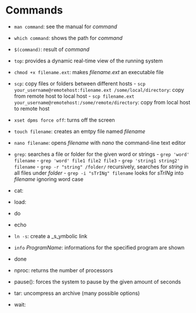 # Commands
* ``man command``: see the manual for _command_
* ``which command``: shows the path for _command_
* ``$(command)``: result of _command_
* ``top``: provides a dynamic real-time view of the running system
* ``chmod +x filename.ext``: makes _filename.ext_ an executable file
* ``scp``: copy files or folders between different hosts
      - ``scp your_username@remotehost:filename.ext /some/local/directory``: copy from remote host to local host
      - ``scp filename.ext your_username@remotehost:/some/remote/directory``: copy from local host to remote host 
* ``xset dpms force off``: turns off the screen
* ``touch filename``: creates an emtpy file named _filename_
* ``nano filename``: opens _filename_ with _nano_ the command-line text editor
* ``grep``: searches a file or folder for the given word or strings
      - ``grep 'word' filename``
      - ``grep 'word' file1 file2 file3``
      - ``grep 'string1 string2'  filename``
      - ``grep -r "string" /folder/`` recursively, searches for _string_ in all files under _folder_
      - ``grep -i "sTrINg" filename`` looks for _sTrINg_ into _filename_ ignoring word case
* cat:
* load:
* do
* echo
* ``ln -s``: create a _s_ymbolic link
* ``info`` _ProgramName_: informations for the specified program are shown
* done
* nproc: returns the number of processors
* pause(): forces the system to pause by the given amount of seconds
* tar: uncompress an archive (many possible options)

* wait: 
